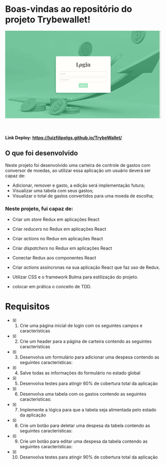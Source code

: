 # Boas-vindas ao repositório do projeto Trybewallet!

<div align="center">
  <img align="center" src = "TrybeWallet.gif" width=800 />
 </div>
<br/>
<br/>

#### Link Deploy: https://luizfilipelgs.github.io/TrybeWallet/

## O que foi desenvolvido
Neste projeto foi desenvolvido uma carteira de controle de gastos com conversor de moedas, ao utilizar essa aplicação um usuário deverá ser capaz de:

- Adicionar, remover e gasto, a edição será implementação futura;
- Visualizar uma tabela com seus gastos;
- Visualizar o total de gastos convertidos para uma moeda de escolha;


### Neste projeto, fui capaz de:

- Criar um _store_ Redux em aplicações React

- Criar _reducers_ no Redux em aplicações React

- Criar _actions_ no Redux em aplicações React

- Criar _dispatchers_ no Redux em aplicações React

- Conectar Redux aos componentes React

- Criar _actions_ assíncronas na sua aplicação React que faz uso de Redux.

- Utilizar CSS e o framework Bulma para estilização do projeto.

- colocar em prática o conceito de TDD.


# Requisitos


- [x] 1. Crie uma página inicial de login com os seguintes campos e características

- [x] 2. Crie um header para a página de carteira contendo as seguintes características

- [x] 3. Desenvolva um formulário para adicionar uma despesa contendo as seguintes características:

- [x] 4. Salve todas as informações do formulário no estado global

- [x] 5. Desenvolva testes para atingir 60% de cobertura total da aplicação

- [x] 6. Desenvolva uma tabela com os gastos contendo as seguintes características:

- [x] 7. Implemente a lógica para que a tabela seja alimentada pelo estado da aplicação

- [x] 8. Crie um botão para deletar uma despesa da tabela contendo as seguintes características:

- [x] 9. Crie um botão para editar uma despesa da tabela contendo as seguintes características:

- [x] 10. Desenvolva testes para atingir 90% de cobertura total da aplicação
